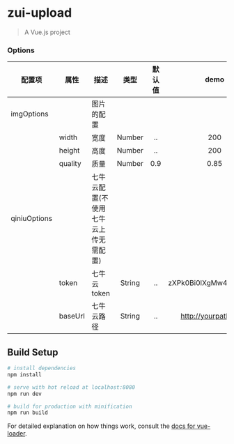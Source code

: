 # zui-upload

> A Vue.js project

### Options
|    配置项    |    属性    |    描述   |   类型   |	默认值	| demo |
| -----------------   | -----------------   | ---------------- | :--------: | :----------: |:----------: |
| imgOptions     |   | 图片的配置 |    |
|   |  width  | 宽度  |Number | ..     | 200  |
|    |  height  | 高度  |Number | ..     | 200  |
|    |  quality  | 质量  |Number | 0.9     | 0.85 |
| qiniuOptions     |   | 七牛云配置(不使用七牛云上传无需配置) |    |
||  token  | 七牛云token  |String | ..     | zXPk0Bi0lXgMw4xc9h_VT... |
||  baseUrl  | 七牛云路径  |String | ..     | http://yourpath.com/ |





## Build Setup

``` bash
# install dependencies
npm install

# serve with hot reload at localhost:8080
npm run dev

# build for production with minification
npm run build
```

For detailed explanation on how things work, consult the [docs for vue-loader](http://vuejs.github.io/vue-loader).

